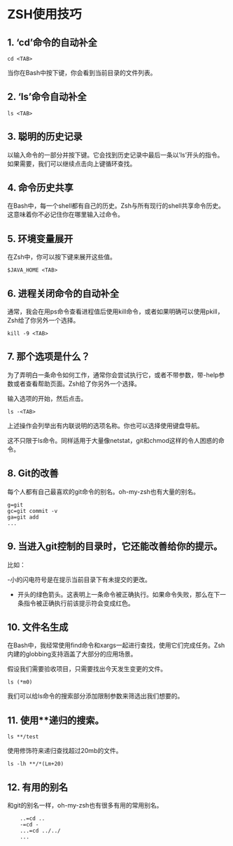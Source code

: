 # ZSH使用技巧

## 1. ‘cd’命令的自动补全

    cd <TAB>

当你在Bash中按下<TAB>键，你会看到当前目录的文件列表。

## 2. ‘ls’命令自动补全

    ls <TAB>

## 3. 聪明的历史记录

以输入命令的一部分并按下<UP>键。它会找到历史记录中最后一条以’ls’开头的指令。如果需要，我们可以继续点击向上键循环查找。

## 4. 命令历史共享

在Bash中，每一个shell都有自己的历史。Zsh与所有现行的shell共享命令历史。这意味着你不必记住你在哪里输入过命令。

## 5. 环境变量展开

在Zsh中，你可以按下<TAB>键来展开这些值。

    $JAVA_HOME <TAB>

## 6. 进程关闭命令的自动补全

通常，我会在用ps命令查看进程值后使用kill命令，或者如果明确可以使用pkill，Zsh给了你另外一个选择。

    kill -9 <TAB>



## 7. 那个选项是什么？

为了弄明白一条命令如何工作，通常你会尝试执行它，或者不带参数，带-help参数或者查看帮助页面。Zsh给了你另外一个选择。

输入选项的开始，然后点击<TAB>。

    ls -<TAB>

上述操作会列举出有内联说明的选项名称。你也可以选择使用键盘导航。

这不只限于ls命令。同样适用于大量像netstat，git和chmod这样的令人困惑的命令。

## 8. Git的改善

每个人都有自己最喜欢的git命令的别名。oh-my-zsh也有大量的别名。

    g=git
    gc=git commit -v
    ga=git add
    ...

## 9. 当进入git控制的目录时，它还能改善给你的提示。

比如：

-小的闪电符号是在提示当前目录下有未提交的更改。

- 开头的绿色箭头。这表明上一条命令被正确执行。如果命令失败，那么在下一条指令被正确执行前该提示符会变成红色。

## 10. 文件名生成

在Bash中，我经常使用find命令和xargs一起进行查找，使用它们完成任务。Zsh内建的globbing支持涵盖了大部分的应用场景。

假设我们需要验收项目，只需要找出今天发生变更的文件。

    ls (*m0)

我们可以给ls命令的搜索部分添加限制参数来筛选出我们想要的。


## 11. 使用**递归的搜索。

    ls **/test

使用修饰符来递归查找超过20mb的文件。

    ls -lh **/*(Lm+20)

## 12. 有用的别名

和git的别名一样，oh-my-zsh也有很多有用的常用别名。

        ..=cd ..
        -=cd -
        ...=cd ../../
        ...
